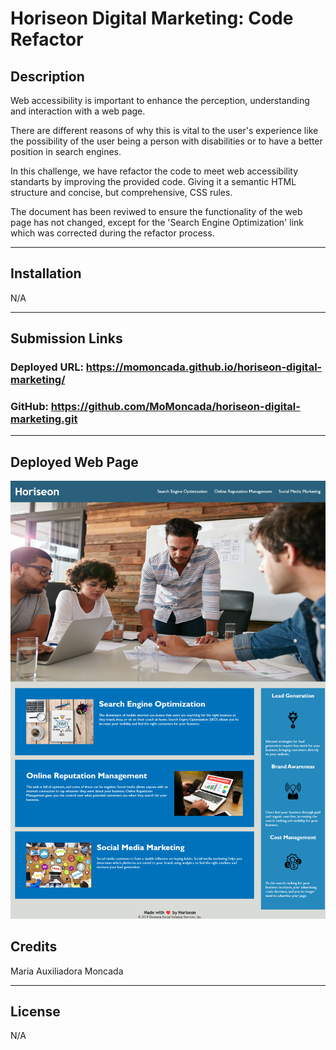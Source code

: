 
# Horiseon Digital Marketing: Code Refactor


## Description

Web accessibility is important to enhance the perception, understanding and interaction with a web page. 

There are different reasons of why this is vital to the user's experience like the possibility of the user being a person with disabilities or to have a better position in search engines. 

In this challenge, we have refactor the code to meet web accessibility standarts by improving the provided code. Giving it a semantic HTML structure and concise, but comprehensive, CSS rules.

The document has been reviwed to ensure the functionality of the web page has not changed, except for the 'Search Engine Optimization' link which was corrected during the refactor process.

-------------------


## Installation

N/A

--------------------

## Submission Links

### Deployed URL: https://momoncada.github.io/horiseon-digital-marketing/

### GitHub: https://github.com/MoMoncada/horiseon-digital-marketing.git

---------------------

## Deployed Web Page

![Horiseon](assets\images\Horiseon.png)


## Credits
Maria Auxiliadora Moncada 

------------

## License
N/A